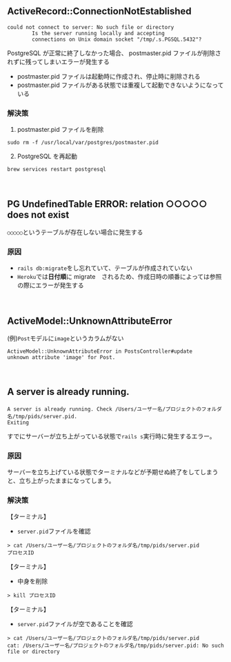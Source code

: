 ## ActiveRecord::ConnectionNotEstablished
```
could not connect to server: No such file or directory
        Is the server running locally and accepting
        connections on Unix domain socket "/tmp/.s.PGSQL.5432"?
```
PostgreSQL が正常に終了しなかった場合、 postmaster.pid ファイルが削除されずに残ってしまいエラーが発生する
- postmaster.pid ファイルは起動時に作成され、停止時に削除される
- postmaster.pid ファイルがある状態では重複して起動できないようになっている
### 解決策
1. postmaster.pid ファイルを削除
```
sudo rm -f /usr/local/var/postgres/postmaster.pid
```

2. PostgreSQL を再起動
```
brew services restart postgresql
```

 <br>
 
 ## PG UndefinedTable ERROR: relation ○○○○○ does not exist
 `○○○○○`というテーブルが存在しない場合に発生する
   
 ### 原因
 - `rails db:migrate`をし忘れていて、テーブルが作成されていない
 - `Heroku`では**日付順**に migrate　されるため、作成日時の順番によっては参照の際にエラーが発生する

<br>

## ActiveModel::UnknownAttributeError
(例)`Post`モデルに`image`というカラムがない
```
ActiveModel::UnknownAttributeError in PostsController#update
unknown attribute 'image' for Post.
```

<br>

## A server is already running.
```
A server is already running. Check /Users/ユーザー名/プロジェクトのフォルダ名/tmp/pids/server.pid.
Exiting
```
すでにサーバーが立ち上がっている状態で`rails s`実行時に発生するエラー。
  
### 原因
サーバーを立ち上げている状態でターミナルなどが予期せぬ終了をしてしまうと、立ち上がったままになってしまう。
  
### 解決策
【ターミナル】
- `server.pid`ファイルを確認
```
> cat /Users/ユーザー名/プロジェクトのフォルダ名/tmp/pids/server.pid
プロセスID
```
  
【ターミナル】
- 中身を削除
```
> kill プロセスID
```
  
【ターミナル】
- `server.pid`ファイルが空であることを確認
```
> cat /Users/ユーザー名/プロジェクトのフォルダ名/tmp/pids/server.pid
cat: /Users/ユーザー名/プロジェクトのフォルダ名/tmp/pids/server.pid: No such file or directory
```
